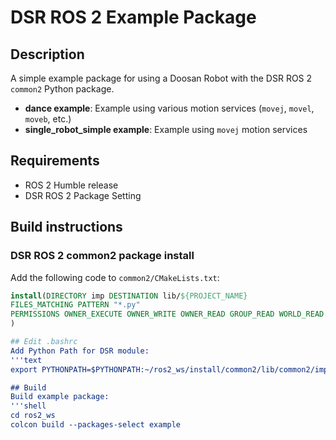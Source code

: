 <!-- DSR Test Package Description -->
# DSR ROS 2 Example Package

## Description

A simple example package for using a Doosan Robot with the DSR ROS 2 `common2` Python package.

- **dance example**: Example using various motion services (`movej`, `movel`, `moveb`, etc.)
- **single_robot_simple example**: Example using `movej` motion services

## Requirements

- ROS 2 Humble release
- DSR ROS 2 Package Setting

## Build instructions

### DSR ROS 2 common2 package install

Add the following code to `common2/CMakeLists.txt`:

```cmake
install(DIRECTORY imp DESTINATION lib/${PROJECT_NAME}
FILES_MATCHING PATTERN "*.py"
PERMISSIONS OWNER_EXECUTE OWNER_WRITE OWNER_READ GROUP_READ WORLD_READ
)

## Edit .bashrc
Add Python Path for DSR module:
'''text
export PYTHONPATH=$PYTHONPATH:~/ros2_ws/install/common2/lib/common2/imp

## Build
Build example package:
'''shell
cd ros2_ws
colcon build --packages-select example
